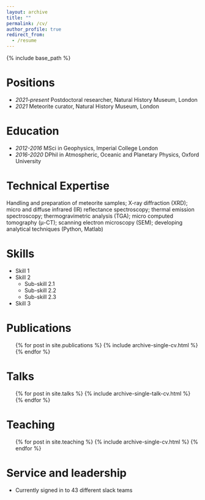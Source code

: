 ```yaml
---
layout: archive
title: ""
permalink: /cv/
author_profile: true
redirect_from:
  - /resume
---
```


{% include base_path %}

Positions
======
* *2021-present* Postdoctoral researcher, Natural History Museum, London
* *2021* Meteorite curator, Natural History Museum, London 

Education
======
* *2012-2016* MSci in Geophysics, Imperial College London 
* *2016-2020* DPhil in Atmospheric, Oceanic and Planetary Physics, Oxford University

Technical Expertise
======
Handling and preparation of meteorite samples; X-ray diffraction (XRD); micro and diffuse infrared (IR) reflectance spectroscopy; thermal emission spectroscopy; thermogravimetric analysis (TGA); micro computed tomography (μ-CT); scanning electron microscopy (SEM); developing analytical techniques (Python, Matlab)

Skills
======
* Skill 1
* Skill 2
  * Sub-skill 2.1
  * Sub-skill 2.2
  * Sub-skill 2.3
* Skill 3

Publications
======
  <ul>{% for post in site.publications %}
    {% include archive-single-cv.html %}
  {% endfor %}</ul>
  
Talks
======
  <ul>{% for post in site.talks %}
    {% include archive-single-talk-cv.html %}
  {% endfor %}</ul>
  
Teaching
======
  <ul>{% for post in site.teaching %}
    {% include archive-single-cv.html %}
  {% endfor %}</ul>
  
Service and leadership
======
* Currently signed in to 43 different slack teams
